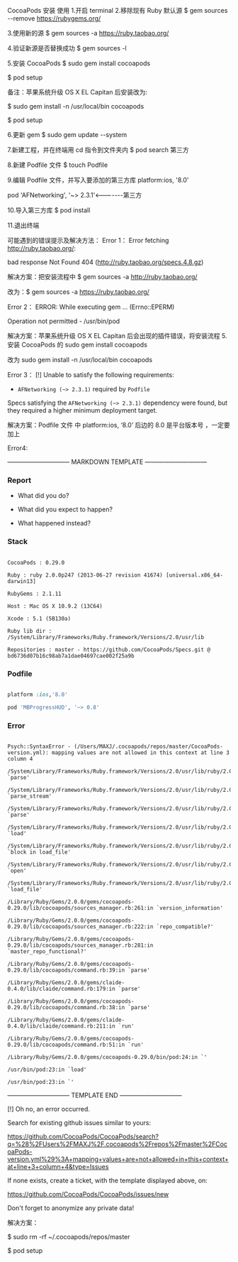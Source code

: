 CocoaPods 安装 使用
1.开启 terminal
2.移除现有 Ruby 默认源
$ gem sources --remove https://rubygems.org/

3.使用新的源
$ gem sources -a https://ruby.taobao.org/

4.验证新源是否替换成功
$ gem sources -l

5.安装 CocoaPods
$ sudo gem install cocoapods

$ pod setup

备注：苹果系统升级 OS X EL Capitan 后安装改为:

$ sudo gem install -n /usr/local/bin cocoapods

$ pod setup

6.更新 gem
$ sudo gem update --system

7.新建工程，并在终端用 cd 指令到文件夹内
$ pod search 第三方

8.新建 Podfile 文件
$ touch Podfile

9.编辑 Podfile 文件，并写入要添加的第三方库
platform:ios, '8.0'

pod 'AFNetworking', '~> 2.3.1'<-------第三方

10.导入第三方库
$ pod install

11.退出终端



可能遇到的错误提示及解决方法：
Error 1：
Error fetching http://ruby.taobao.org/:

bad response Not Found 404 (http://ruby.taobao.org/specs.4.8.gz)

解决方案：把安装流程中 $ gem sources -a http://ruby.taobao.org/ 

改为：$ gem sources -a https://ruby.taobao.org/

Error 2：
ERROR:  While executing gem ... (Errno::EPERM)

Operation not permitted - /usr/bin/pod

解决方案：苹果系统升级 OS X EL Capitan 后会出现的插件错误，将安装流程 5.安装 CocoaPods 的 sudo gem install cocoapods

改为 sudo gem install -n /usr/local/bin cocoapods

Error 3：
[!] Unable to satisfy the following requirements:

- `AFNetworking (~> 2.3.1)` required by `Podfile`

Specs satisfying the `AFNetworking (~> 2.3.1)` dependency were found, but they required a higher minimum deployment target.

解决方案：Podfile 文件 中   platform:ios, ‘8.0’  后边的 8.0 是平台版本号 ，一定要加上

Error4:

―――――――――― MARKDOWN TEMPLATE ――――――――――

### Report

* What did you do?

* What did you expect to happen?

* What happened instead?

### Stack

```

CocoaPods : 0.29.0

Ruby : ruby 2.0.0p247 (2013-06-27 revision 41674) [universal.x86_64-darwin13]

RubyGems : 2.1.11

Host : Mac OS X 10.9.2 (13C64)

Xcode : 5.1 (5B130a)

Ruby lib dir : /System/Library/Frameworks/Ruby.framework/Versions/2.0/usr/lib

Repositories : master - https://github.com/CocoaPods/Specs.git @ bd6736d07b16c98ab7a1dae04697cae002f25a9b

```

### Podfile

```ruby

platform :ios,'8.0'

pod 'MBProgressHUD', '~> 0.8'

```

### Error

```

Psych::SyntaxError - (/Users/MAXJ/.cocoapods/repos/master/CocoaPods-version.yml): mapping values are not allowed in this context at line 3 column 4

/System/Library/Frameworks/Ruby.framework/Versions/2.0/usr/lib/ruby/2.0.0/psych.rb:205:in `parse'

/System/Library/Frameworks/Ruby.framework/Versions/2.0/usr/lib/ruby/2.0.0/psych.rb:205:in `parse_stream'

/System/Library/Frameworks/Ruby.framework/Versions/2.0/usr/lib/ruby/2.0.0/psych.rb:153:in `parse'

/System/Library/Frameworks/Ruby.framework/Versions/2.0/usr/lib/ruby/2.0.0/psych.rb:129:in `load'

/System/Library/Frameworks/Ruby.framework/Versions/2.0/usr/lib/ruby/2.0.0/psych.rb:299:in `block in load_file'

/System/Library/Frameworks/Ruby.framework/Versions/2.0/usr/lib/ruby/2.0.0/psych.rb:299:in `open'

/System/Library/Frameworks/Ruby.framework/Versions/2.0/usr/lib/ruby/2.0.0/psych.rb:299:in `load_file'

/Library/Ruby/Gems/2.0.0/gems/cocoapods-0.29.0/lib/cocoapods/sources_manager.rb:261:in `version_information'

/Library/Ruby/Gems/2.0.0/gems/cocoapods-0.29.0/lib/cocoapods/sources_manager.rb:222:in `repo_compatible?'

/Library/Ruby/Gems/2.0.0/gems/cocoapods-0.29.0/lib/cocoapods/sources_manager.rb:281:in `master_repo_functional?'

/Library/Ruby/Gems/2.0.0/gems/cocoapods-0.29.0/lib/cocoapods/command.rb:39:in `parse'

/Library/Ruby/Gems/2.0.0/gems/claide-0.4.0/lib/claide/command.rb:179:in `parse'

/Library/Ruby/Gems/2.0.0/gems/cocoapods-0.29.0/lib/cocoapods/command.rb:38:in `parse'

/Library/Ruby/Gems/2.0.0/gems/claide-0.4.0/lib/claide/command.rb:211:in `run'

/Library/Ruby/Gems/2.0.0/gems/cocoapods-0.29.0/lib/cocoapods/command.rb:51:in `run'

/Library/Ruby/Gems/2.0.0/gems/cocoapods-0.29.0/bin/pod:24:in `'

/usr/bin/pod:23:in `load'

/usr/bin/pod:23:in `'

```

―――――――――― TEMPLATE END ――――――――――

[!] Oh no, an error occurred.

Search for existing github issues similar to yours:

https://github.com/CocoaPods/CocoaPods/search?q=%28%2FUsers%2FMAXJ%2F.cocoapods%2Frepos%2Fmaster%2FCocoaPods-version.yml%29%3A+mapping+values+are+not+allowed+in+this+context+at+line+3+column+4&type=Issues

If none exists, create a ticket, with the template displayed above, on:

https://github.com/CocoaPods/CocoaPods/issues/new

Don't forget to anonymize any private data!

解决方案：

$ sudo rm -rf ~/.cocoapods/repos/master

$ pod setup